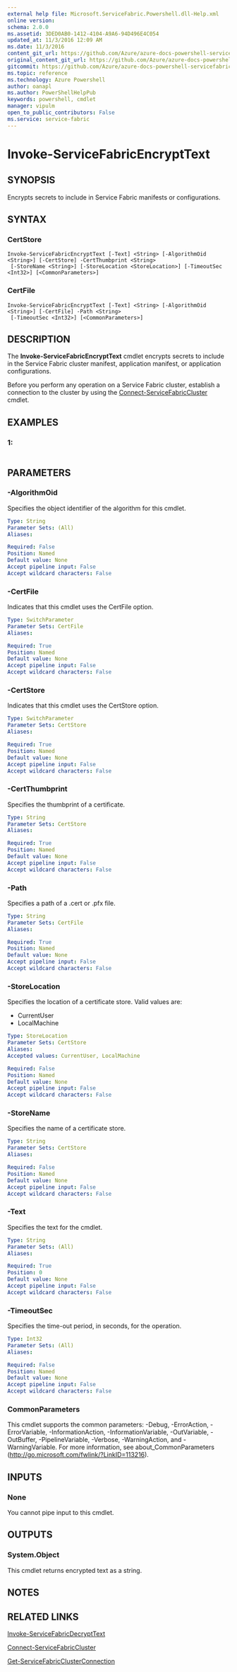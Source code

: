 ```yaml
---
external help file: Microsoft.ServiceFabric.Powershell.dll-Help.xml
online version:
schema: 2.0.0
ms.assetid: 3DED0AB0-1412-4104-A9A6-94D496E4C054
updated_at: 11/3/2016 12:09 AM
ms.date: 11/3/2016
content_git_url: https://github.com/Azure/azure-docs-powershell-servicefabric/blob/master/Service-Fabric-cmdlets/ServiceFabric/vlatest/Invoke-ServiceFabricEncryptText.md
original_content_git_url: https://github.com/Azure/azure-docs-powershell-servicefabric/blob/master/Service-Fabric-cmdlets/ServiceFabric/vlatest/Invoke-ServiceFabricEncryptText.md
gitcommit: https://github.com/Azure/azure-docs-powershell-servicefabric/blob/1ee1eb862e0b78a20a656aad5e958efd0f11f85c/Service-Fabric-cmdlets/ServiceFabric/vlatest/Invoke-ServiceFabricEncryptText.md
ms.topic: reference
ms.technology: Azure Powershell
author: oanapl
ms.author: PowerShellHelpPub
keywords: powershell, cmdlet
manager: vipulm
open_to_public_contributors: False
ms.service: service-fabric
---
```


# Invoke-ServiceFabricEncryptText

## SYNOPSIS
Encrypts secrets to include in Service Fabric manifests or configurations.

## SYNTAX

### CertStore
```
Invoke-ServiceFabricEncryptText [-Text] <String> [-AlgorithmOid <String>] [-CertStore] -CertThumbprint <String>
 [-StoreName <String>] [-StoreLocation <StoreLocation>] [-TimeoutSec <Int32>] [<CommonParameters>]
```

### CertFile
```
Invoke-ServiceFabricEncryptText [-Text] <String> [-AlgorithmOid <String>] [-CertFile] -Path <String>
 [-TimeoutSec <Int32>] [<CommonParameters>]
```

## DESCRIPTION
The **Invoke-ServiceFabricEncryptText** cmdlet encrypts secrets to include in the Service Fabric cluster manifest, application manifest, or application configurations.

Before you perform any operation on a Service Fabric cluster, establish a connection to the cluster by using the [Connect-ServiceFabricCluster](./Connect-ServiceFabricCluster.md) cmdlet.

## EXAMPLES

### 1:
```

```

## PARAMETERS

### -AlgorithmOid
Specifies the object identifier of the algorithm for this cmdlet.

```yaml
Type: String
Parameter Sets: (All)
Aliases:

Required: False
Position: Named
Default value: None
Accept pipeline input: False
Accept wildcard characters: False
```

### -CertFile
Indicates that this cmdlet uses the CertFile option.

```yaml
Type: SwitchParameter
Parameter Sets: CertFile
Aliases:

Required: True
Position: Named
Default value: None
Accept pipeline input: False
Accept wildcard characters: False
```

### -CertStore
Indicates that this cmdlet uses the CertStore option.

```yaml
Type: SwitchParameter
Parameter Sets: CertStore
Aliases:

Required: True
Position: Named
Default value: None
Accept pipeline input: False
Accept wildcard characters: False
```

### -CertThumbprint
Specifies the thumbprint of a certificate.

```yaml
Type: String
Parameter Sets: CertStore
Aliases:

Required: True
Position: Named
Default value: None
Accept pipeline input: False
Accept wildcard characters: False
```

### -Path
Specifies a path of a .cert or .pfx file.

```yaml
Type: String
Parameter Sets: CertFile
Aliases:

Required: True
Position: Named
Default value: None
Accept pipeline input: False
Accept wildcard characters: False
```

### -StoreLocation
Specifies the location of a certificate store.
Valid values are:

- CurrentUser
- LocalMachine

```yaml
Type: StoreLocation
Parameter Sets: CertStore
Aliases:
Accepted values: CurrentUser, LocalMachine

Required: False
Position: Named
Default value: None
Accept pipeline input: False
Accept wildcard characters: False
```

### -StoreName
Specifies the name of a certificate store.

```yaml
Type: String
Parameter Sets: CertStore
Aliases:

Required: False
Position: Named
Default value: None
Accept pipeline input: False
Accept wildcard characters: False
```

### -Text
Specifies the text for the cmdlet.

```yaml
Type: String
Parameter Sets: (All)
Aliases:

Required: True
Position: 0
Default value: None
Accept pipeline input: False
Accept wildcard characters: False
```

### -TimeoutSec
Specifies the time-out period, in seconds, for the operation.

```yaml
Type: Int32
Parameter Sets: (All)
Aliases:

Required: False
Position: Named
Default value: None
Accept pipeline input: False
Accept wildcard characters: False
```

### CommonParameters
This cmdlet supports the common parameters: -Debug, -ErrorAction, -ErrorVariable, -InformationAction, -InformationVariable, -OutVariable, -OutBuffer, -PipelineVariable, -Verbose, -WarningAction, and -WarningVariable. For more information, see about_CommonParameters (http://go.microsoft.com/fwlink/?LinkID=113216).

## INPUTS

### None
You cannot pipe input to this cmdlet.

## OUTPUTS

### System.Object
This cmdlet returns encrypted text as a string.

## NOTES

## RELATED LINKS

[Invoke-ServiceFabricDecryptText](xref:ServiceFabric/vlatest/Invoke-ServiceFabricDecryptText.md)

[Connect-ServiceFabricCluster](xref:ServiceFabric/vlatest/Connect-ServiceFabricCluster.md)

[Get-ServiceFabricClusterConnection](xref:ServiceFabric/vlatest/Get-ServiceFabricClusterConnection.md)
